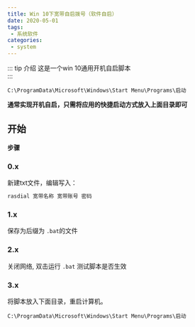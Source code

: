 ```yaml
---
title: Win 10下宽带自启拨号（软件自启）
date: 2020-05-01
tags:
 - 系统软件
categories: 
 - system
---
```


::: tip 介绍
这是一个win 10通用开机自启脚本<br>
:::
```
C:\ProgramData\Microsoft\Windows\Start Menu\Programs\启动
```
**通常实现开机自启，只需将应用的快捷启动方式放入上面目录即可**

## 开始

**步骤**
### 0.x
新建txt文件，编辑写入：

```bash
rasdial 宽带名称 宽带账号 密码
```
### 1.x
保存为后缀为 `.bat`的文件

### 2.x

关闭网络, 双击运行 `.bat` 测试脚本是否生效

### 3.x
将脚本放入下面目录，重启计算机。

```
C:\ProgramData\Microsoft\Windows\Start Menu\Programs\启动
```
<br>
<br>



